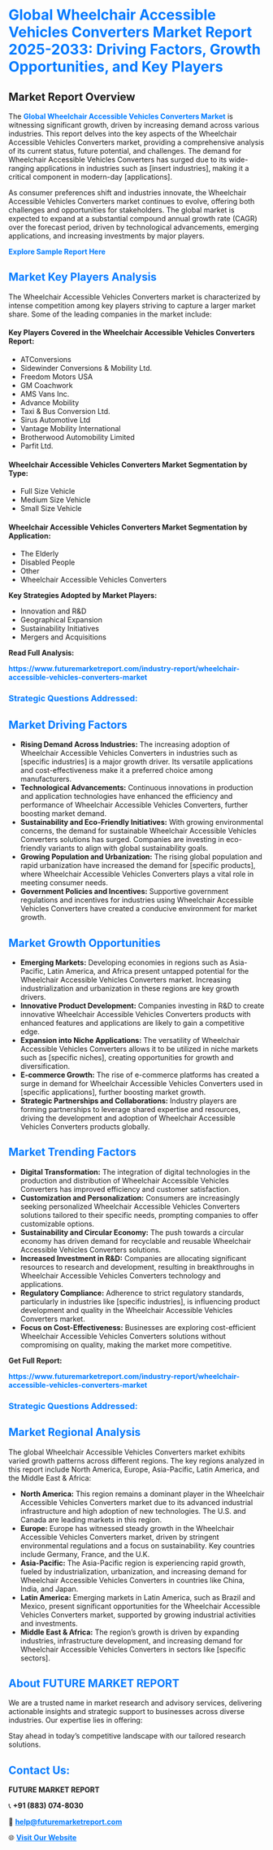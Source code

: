 <h1 style="color: #007BFF;">Global Wheelchair Accessible Vehicles Converters Market Report 2025-2033: Driving Factors, Growth Opportunities, and Key Players</h1>

<section id="overview">
<h2>Market Report Overview</h2>
<p>The <a href="https://www.futuremarketreport.com/industry-report/wheelchair-accessible-vehicles-converters-market" style="color: #007BFF; text-decoration: none;"><strong>Global Wheelchair Accessible Vehicles Converters Market</strong></a> is witnessing significant growth, driven by increasing demand across various industries. This report delves into the key aspects of the Wheelchair Accessible Vehicles Converters market, providing a comprehensive analysis of its current status, future potential, and challenges. The demand for Wheelchair Accessible Vehicles Converters has surged due to its wide-ranging applications in industries such as [insert industries], making it a critical component in modern-day [applications].</p>
<p>As consumer preferences shift and industries innovate, the Wheelchair Accessible Vehicles Converters market continues to evolve, offering both challenges and opportunities for stakeholders. The global market is expected to expand at a substantial compound annual growth rate (CAGR) over the forecast period, driven by technological advancements, emerging applications, and increasing investments by major players.</p>
</section>

<section id="overview">
<p><a href="https://www.futuremarketreport.com/request-sample/reportId=124730" style="color: #007BFF; text-decoration: none;"><strong>Explore Sample Report Here</strong></a></p>
</section>

<section id="key-players">
<h2 style="color: #007BFF;">Market Key Players Analysis</h2>
<p>The Wheelchair Accessible Vehicles Converters market is characterized by intense competition among key players striving to capture a larger market share. Some of the leading companies in the market include:</p>
<h4>Key Players Covered in the Wheelchair Accessible Vehicles Converters Report:</h4>
<ul><li>ATConversions</li><li>Sidewinder Conversions &amp; Mobility Ltd.</li><li>Freedom Motors USA</li><li>GM Coachwork</li><li>AMS Vans Inc.</li><li>Advance Mobility</li><li>Taxi &amp; Bus Conversion Ltd.</li><li>Sirus Automotive Ltd</li><li>Vantage Mobility International</li><li>Brotherwood Automobility Limited</li><li>Parfit Ltd.</li></ul>
<h4>Wheelchair Accessible Vehicles Converters Market Segmentation by Type:</h4>
<ul><li>Full Size Vehicle</li><li>Medium Size Vehicle</li><li>Small Size Vehicle</li></ul>

<h4>Wheelchair Accessible Vehicles Converters Market Segmentation by Application:</h4>
<ul><li>The Elderly</li><li>Disabled People</li><li>Other</li><li>Wheelchair Accessible Vehicles Converters</li></ul>
<p><strong>Key Strategies Adopted by Market Players:</strong></p>
<ul>
<li>Innovation and R&D</li>
<li>Geographical Expansion</li>
<li>Sustainability Initiatives</li>
<li>Mergers and Acquisitions</li>
</ul>
</section>

<section>
<p><strong>Read Full Analysis: </strong></p><a href="https://www.futuremarketreport.com/industry-report/wheelchair-accessible-vehicles-converters-market" style="color: #007BFF; text-decoration: none;"><strong>https://www.futuremarketreport.com/industry-report/wheelchair-accessible-vehicles-converters-market</strong></a>
<h3 style="color: #007BFF;">Strategic Questions Addressed:</h3>
</section>

<section id="driving-factors">
<h2 style="color: #007BFF;">Market Driving Factors</h2>
<ul>
<li><strong>Rising Demand Across Industries:</strong> The increasing adoption of Wheelchair Accessible Vehicles Converters in industries such as [specific industries] is a major growth driver. Its versatile applications and cost-effectiveness make it a preferred choice among manufacturers.</li>
<li><strong>Technological Advancements:</strong> Continuous innovations in production and application technologies have enhanced the efficiency and performance of Wheelchair Accessible Vehicles Converters, further boosting market demand.</li>
<li><strong>Sustainability and Eco-Friendly Initiatives:</strong> With growing environmental concerns, the demand for sustainable Wheelchair Accessible Vehicles Converters solutions has surged. Companies are investing in eco-friendly variants to align with global sustainability goals.</li>
<li><strong>Growing Population and Urbanization:</strong> The rising global population and rapid urbanization have increased the demand for [specific products], where Wheelchair Accessible Vehicles Converters plays a vital role in meeting consumer needs.</li>
<li><strong>Government Policies and Incentives:</strong> Supportive government regulations and incentives for industries using Wheelchair Accessible Vehicles Converters have created a conducive environment for market growth.</li>
</ul>
</section>

<section id="growth-opportunities">
<h2 style="color: #007BFF;">Market Growth Opportunities</h2>
<ul>
<li><strong>Emerging Markets:</strong> Developing economies in regions such as Asia-Pacific, Latin America, and Africa present untapped potential for the Wheelchair Accessible Vehicles Converters market. Increasing industrialization and urbanization in these regions are key growth drivers.</li>
<li><strong>Innovative Product Development:</strong> Companies investing in R&D to create innovative Wheelchair Accessible Vehicles Converters products with enhanced features and applications are likely to gain a competitive edge.</li>
<li><strong>Expansion into Niche Applications:</strong> The versatility of Wheelchair Accessible Vehicles Converters allows it to be utilized in niche markets such as [specific niches], creating opportunities for growth and diversification.</li>
<li><strong>E-commerce Growth:</strong> The rise of e-commerce platforms has created a surge in demand for Wheelchair Accessible Vehicles Converters used in [specific applications], further boosting market growth.</li>
<li><strong>Strategic Partnerships and Collaborations:</strong> Industry players are forming partnerships to leverage shared expertise and resources, driving the development and adoption of Wheelchair Accessible Vehicles Converters products globally.</li>
</ul>
</section>

<section id="trending-factors">
<h2 style="color: #007BFF;">Market Trending Factors</h2>
<ul>
<li><strong>Digital Transformation:</strong> The integration of digital technologies in the production and distribution of Wheelchair Accessible Vehicles Converters has improved efficiency and customer satisfaction.</li>
<li><strong>Customization and Personalization:</strong> Consumers are increasingly seeking personalized Wheelchair Accessible Vehicles Converters solutions tailored to their specific needs, prompting companies to offer customizable options.</li>
<li><strong>Sustainability and Circular Economy:</strong> The push towards a circular economy has driven demand for recyclable and reusable Wheelchair Accessible Vehicles Converters solutions.</li>
<li><strong>Increased Investment in R&D:</strong> Companies are allocating significant resources to research and development, resulting in breakthroughs in Wheelchair Accessible Vehicles Converters technology and applications.</li>
<li><strong>Regulatory Compliance:</strong> Adherence to strict regulatory standards, particularly in industries like [specific industries], is influencing product development and quality in the Wheelchair Accessible Vehicles Converters market.</li>
<li><strong>Focus on Cost-Effectiveness:</strong> Businesses are exploring cost-efficient Wheelchair Accessible Vehicles Converters solutions without compromising on quality, making the market more competitive.</li>
</ul>
</section>

<section>
<p><strong>Get Full Report: </strong></p><a href="https://www.futuremarketreport.com/industry-report/wheelchair-accessible-vehicles-converters-market" style="color: #007BFF; text-decoration: none;"><strong>https://www.futuremarketreport.com/industry-report/wheelchair-accessible-vehicles-converters-market</strong></a>
<h3 style="color: #007BFF;">Strategic Questions Addressed:</h3>
</section>


<section id="regional-analysis">
<h2 style="color: #007BFF;">Market Regional Analysis</h2>
<p>The global Wheelchair Accessible Vehicles Converters market exhibits varied growth patterns across different regions. The key regions analyzed in this report include North America, Europe, Asia-Pacific, Latin America, and the Middle East & Africa:</p>
<ul>
<li><strong>North America:</strong> This region remains a dominant player in the Wheelchair Accessible Vehicles Converters market due to its advanced industrial infrastructure and high adoption of new technologies. The U.S. and Canada are leading markets in this region.</li>
<li><strong>Europe:</strong> Europe has witnessed steady growth in the Wheelchair Accessible Vehicles Converters market, driven by stringent environmental regulations and a focus on sustainability. Key countries include Germany, France, and the U.K.</li>
<li><strong>Asia-Pacific:</strong> The Asia-Pacific region is experiencing rapid growth, fueled by industrialization, urbanization, and increasing demand for Wheelchair Accessible Vehicles Converters in countries like China, India, and Japan.</li>
<li><strong>Latin America:</strong> Emerging markets in Latin America, such as Brazil and Mexico, present significant opportunities for the Wheelchair Accessible Vehicles Converters market, supported by growing industrial activities and investments.</li>
<li><strong>Middle East & Africa:</strong> The region’s growth is driven by expanding industries, infrastructure development, and increasing demand for Wheelchair Accessible Vehicles Converters in sectors like [specific sectors].</li>
</ul>
</section>

<footer>
<h2 style="color: #007BFF;">About FUTURE MARKET REPORT</h2>
<p>We are a trusted name in market research and advisory services, delivering actionable insights and strategic support to businesses across diverse industries. Our expertise lies in offering:</p>

<p>Stay ahead in today’s competitive landscape with our tailored research solutions.</p>

<h2 style="color: #007BFF;">Contact Us:</h2>
<p><strong>FUTURE MARKET REPORT</strong></p>
<p>📞 <strong>+91 (883) 074-8030</strong></p>
<p>📧 <strong><a href="mailto:help@futuremarketreport.com" style="color: #007BFF;">help@futuremarketreport.com</a></strong></p>
<p>🌐 <strong><a href="https://www.futuremarketreport.com/" style="color: #007BFF;">Visit Our Website</a></strong></p>
</footer>